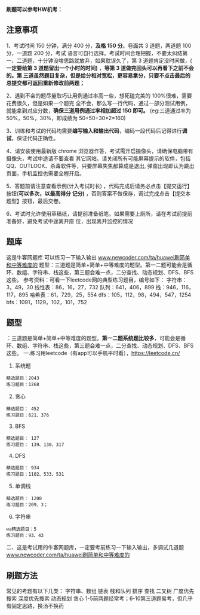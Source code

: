 **刷题可以参考HW机考：**

## 注意事项

1、考试时间 150 分钟，满分 400 分，**及格 150 分**。卷面共 3 道题，两道题 100 分，一道题 200 分，考试 语言可自行选择。考试时间合理把握，不要太纠结第一、二道题，十分钟没啥思路就放弃，如果耽误久了，第 3 道题肯定没时间做，( **一定要给第 3 道题留出一个小时的时间)** ，**等第 3 道做完回头可以再看下之前不会的。第 三道虽然题目复杂，但是给分相对宽松，更容易拿分，只要不点击最后的总提交都可返回重新修改前两题；**

 2、遇到不会的题尽量取巧让用例通过率高一些，想死磕完美的 100%很难，需要花费很久，但是如果一个题完 全不会，那么写一行代码，通过一部分测试用例，就能拿到对应分数，**确保三道用例通过率相加超过 150 即可。** (eg:三道通过率为 50%，50%，30%，即成绩为 50+50+30*2=160) 

3、训练和考试的代码均需要**编写输入和输出代码**，编码一段代码后记得进行**调试**，保证代码正确性。 

4、请安装使用最新版 chrome 浏览器作答，考试需开启摄像头，请确保电脑带有摄像头，考试中途请不要查看 其它网站。请关闭所有可能屏幕提示的软件，包括 QQ、OUTLOOK、杀毒软件等，只要屏幕失焦都算成是退出, 弹窗出现即认为跳出页面，手机监控也需要全程开启。

 5、答题前请注意查看示例(计入考试时长) ，代码完成后请务必点击【提交运行】按钮(**可以多次，以最高得分 记分)** ，否则答案不做保存，调试完成点击【提交本题型】按钮，最后交卷。

6、考试时允许使用草稿纸，请提前准备纸笔。如果需要上厕所，请在考试前提前准备好，避免考试中途离开座 位，出现离开监控的情况



## 题库

这是牛客网题库 可以练习一下输入输出
www.newcoder.com/ta/huawei刷简单和中等难度的
题型：三道题是简单+简单+中等难度的题型。第一二题可能会是循环、数组、字符串、栈这些，第三题会难一点，二分查找、动态规划、DFS、BFS这些。 
参考资料：可看一下leetcode网的典型练习题目，编号如下：
字符串：3，49，30
线性表：86，16，27，732
队列：641，406，899
栈：946，116，117，895
哈希表：61，729，25，554
dfs：105，112，98，494，547，1254
bfs：1091，1129，102，101，752

## 题型

：三道题是简单+简单+中等难度的题型。**第一二题系统题比较多**，可能会是循环、数组、字符串、栈这些，第三题会难一点，二分查找、动态规划、DFS、BFS这些。
一.练习用leetcode（有app可以手机平时看），https://leetcode.cn/

  1. 系统题

    精选题目：2043
    练习题目：1268
   2. 贪心

    精选题目： 452
    练习题目：621、376
   3. BFS

    精选题目： 127
    练习题目： 139、130、317
   4. DFS

    精选题目： 934
    练习题目：1102、533、531
   5. 单调栈

    精选题目： 1208
    练习题目：209、3；
   6. 字符串

    wa精选题目：5
    练习题目：93、43

二、这是考试用的牛客网题库，一定要考前练习一下输入输出，多调试几道题
www.newcoder.com/ta/huawei刷简单和中等难度的



## 刷题方法

常见的考题有以下几类：
字符串、数组
链表
栈和队列
排序
查找
二叉树
广度优先搜索
深度优先搜索
动态规划
贪心
1-5前两题经常考；6-10第三道题易考，但几乎有固定思路，换汤不换药

